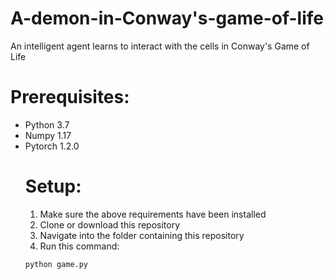 # A-demon-in-Conway's-game-of-life

An intelligent agent learns to interact with the cells in Conway's Game of Life

# Prerequisites:
<ul>
  <li>Python 3.7</li>
  <li>Numpy 1.17</li>
  <li>Pytorch 1.2.0</li>

# Setup:
1. Make sure the above requirements have been installed
2. Clone or download this repository
3. Navigate into the folder containing this repository
4. Run this command:
```
python game.py
```
